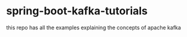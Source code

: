 # spring-boot-kafka-tutorials
this repo has all the examples explaining the concepts of apache kafka
